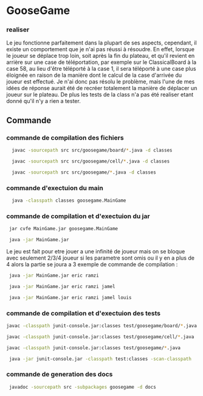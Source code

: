 
# GooseGame

### realiser
Le jeu fonctionne parfaitement dans la plupart de ses aspects, cependant, il existe un comportement que je n'ai pas réussi à résoudre. En effet, lorsque le joueur se déplace trop loin,
soit après la fin du plateau, et qu'il revient en arrière sur une case de téléportation, par exemple sur le ClassicalBoard à la case 58, au lieu d'être téléporté à la case 1,
il sera téléporté à une case plus éloignée en raison de la manière dont le calcul de la case d'arrivée du joueur est effectué. 
Je n'ai donc pas résolu le problème, mais l'une de mes idées de réponse aurait été de recréer totalement la manière de déplacer un joueur sur le plateau.
De plus les tests de la class n'a pas été realiser etant donné qu'il n'y a rien a tester.


## Commande

### commande de compilation des fichiers

```bash
  javac -sourcepath src src/goosegame/board/*.java -d classes 
```
```bash
  javac -sourcepath src src/goosegame/cell/*.java -d classes
```
```bash
  javac -sourcepath src src/goosegame/*.java -d classes
```


### commande d'exectuion du main
```bash
  java -classpath classes goosegame.MainGame  
```


### commande de compilation et d'exectuion du jar

```bash
 jar cvfe MainGame.jar goosegame.MainGame 
```
```bash
 java -jar MainGame.jar
```
Le jeu est fait pour etre jouer a une infinité de joueur mais on se bloque avec seulement  2/3/4 joueur si les parametre sont omis ou il y en a plus de 4 alors la partie se joura a 3
exemple de commande de compilation :
```bash
 java -jar MainGame.jar eric ramzi
```
```bash
 java -jar MainGame.jar eric ramzi jamel
```
```bash
 java -jar MainGame.jar eric ramzi jamel louis
```

### commande de compilation et d'exectuion des tests
```bash
javac -classpath junit-console.jar:classes test/goosegame/board/*.java 

```
```bash
javac -classpath junit-console.jar:classes test/goosegame/cell/*.java 

```
```bash
javac -classpath junit-console.jar:classes test/goosegame/*.java 

```

```bash
 java -jar junit-console.jar -classpath test:classes -scan-classpath
```
### commande de generation des docs
```bash
 javadoc -sourcepath src -subpackages goosegame -d docs
```
